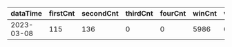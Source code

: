 |dataTime|firstCnt|secondCnt|thirdCnt|fourCnt|winCnt|vrate|wrate|
|-|-|-|-|-|-|-|-|
|2023-03-08|115|136|0|0|5986|0%|0%|